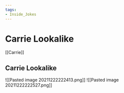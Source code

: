 ```yaml
---
tags:
- Inside_Jokes
---
```


# Carrie Lookalike



[[Carrie]]

## Carrie Lookalike

![[Pasted image 20211222222413.png]]
![[Pasted image 20211222222527.png]]